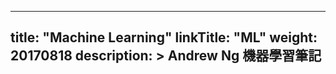 
---
title: "Machine Learning"
linkTitle: "ML"
weight: 20170818
description: >
    Andrew Ng 機器學習筆記
---


